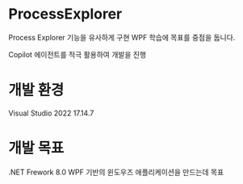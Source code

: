 # ProcessExplorer
Process Explorer 기능을 유사하게 구현 WPF 학습에 목표를 중점을 둡니다.

Copilot 에이전트를 적극 활용하여 개발을 진행   

# 개발 환경
Visual Studio 2022 17.14.7   

# 개발 목표
.NET Frework 8.0 WPF 기반의 윈도우즈 애플리케이션을 만드는데 목표



